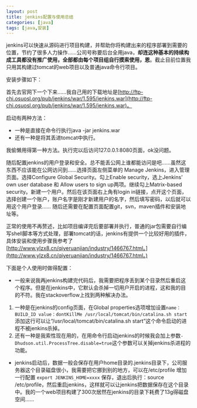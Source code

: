 ```yaml
---
layout: post
title: jenkins配置与使用总结
categories: [java]
tags: [java,安装]
---
```

   jenkins可以快速从源码进行项目构建，并帮助你将构建出来的程序部署到需要的位置，节约了很多人力操作……公司号称要后台全用java，**却连这种基本的持续构成工具都没有推广使用，全部都由每个项目组自行摸索使用，恩**。截止目前位置我只用其构建过tomcat的web项目以及普通java命令行项目。

   安装步骤如下：

   首先去官网下一个下来……我自己用的下载地址是[http://ftp-chi.osuosl.org/pub/jenkins/war/1.595/jenkins.war](http://ftp-chi.osuosl.org/pub/jenkins/war/1.595/jenkins.war)。

启动有两种方法：

* 一种是直接在命令行执行java -jar jenkins.war
* 还有一种是将其丢进tomcat中执行。

我偷懒用得第一种方法。执行完以后访问127.0.0.1:8080页面，ok没问题。

   随后配置jenkins的用户登录和安全。总不能丢公网上谁都能访问是吧……虽然这东西不应该能在公网访问到……选择页面左侧菜单的 Manage Jenkins，进入管理页面。选择Configure Global Security。勾上Enable security，选上Jenkins’ own user database 和 Allow users to sign up两项。继续勾上Matrix-based security。新建一个用户。然后在该页面右上角有login in链接，点开这个页面，选择创建一个账户，账户名字是刚才新建用户的名字，然后填写密码，以后就可以用这个用户登录……
   随后还需要在配置页面配置git，svn，maven插件和安装地址等。

   正常的使用不再赘述，比如项目编译完后要部署并执行，普通的jar包需要自行编写shell脚本等方式处理，部署tomcat的话，jenkins有提供一个比较好用的插件，具体安装和使用步骤我参考了[http://www.ylzx8.cn/qiyeruanjian/industry/1466767.html。](http://www.ylzx8.cn/qiyeruanjian/industry/1466767.html。)

   下面是个人使用时做得配置：

* 一般来说我再jenkins构建完代码后，我需要把程序丢到某个目录然后重启这个程序。但是在jenkins中，它默认会杀掉一切用户开启的进程，这和我的目的不符。我在stackoverflow上找到两种解决办法。
 1. 一种是在jenkins的config页面，在Global properties选项增加设置```name：BUILD_ID value：dontKillMe /usr/local/tomcat/bin/catalina.sh start```添加这行可以让“/usr/local/tomcat/bin/catalina.sh start”这个命令启动的进程不被jenkins杀掉。
 2. 还有一种是我索性现在用的，在用命令行启动jenkins的时候我会加上参数```-Dhudson.util.ProcessTree.disable=true```这个参数可以关掉jenkins杀进程的功能。

* jenkins启动后，数据一般会保存在用户home目录的.jenkins目录下，公司服务器这个目录磁盘很小，我需要把它挪到别的地方，可以在/etc/profile 增加一行配置
```export JENKINS_HOME=xxxx```
保存，退出后执行：source  /etc/profile，然后重启jenkins，这样就可以让jenkins把数据保存在这个目录中。我的一个web项目构建了300次居然在jenkins的目录下耗费了13g得磁盘空间……